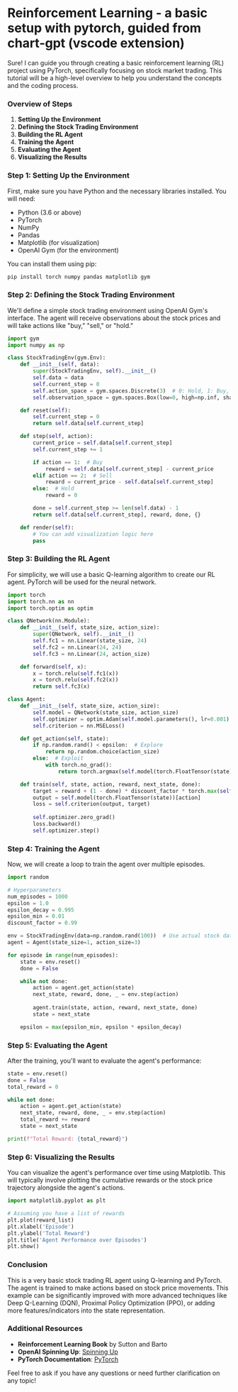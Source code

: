 # Reinforcement Learning - a basic setup with pytorch, guided from chart-gpt (vscode extension)
Sure! I can guide you through creating a basic reinforcement learning (RL) project using PyTorch, specifically focusing on stock market trading. This tutorial will be a high-level overview to help you understand the concepts and the coding process. 

### Overview of Steps

1. **Setting Up the Environment**
2. **Defining the Stock Trading Environment**
3. **Building the RL Agent**
4. **Training the Agent**
5. **Evaluating the Agent**
6. **Visualizing the Results**

### Step 1: Setting Up the Environment

First, make sure you have Python and the necessary libraries installed. You will need:

- Python (3.6 or above)
- PyTorch
- NumPy
- Pandas
- Matplotlib (for visualization)
- OpenAI Gym (for the environment)

You can install them using pip:

```bash
pip install torch numpy pandas matplotlib gym
```

### Step 2: Defining the Stock Trading Environment

We'll define a simple stock trading environment using OpenAI Gym's interface. The agent will receive observations about the stock prices and will take actions like "buy," "sell," or "hold."

```python
import gym
import numpy as np

class StockTradingEnv(gym.Env):
    def __init__(self, data):
        super(StockTradingEnv, self).__init__()
        self.data = data
        self.current_step = 0
        self.action_space = gym.spaces.Discrete(3)  # 0: Hold, 1: Buy, 2: Sell
        self.observation_space = gym.spaces.Box(low=0, high=np.inf, shape=(1,), dtype=np.float32)

    def reset(self):
        self.current_step = 0
        return self.data[self.current_step]

    def step(self, action):
        current_price = self.data[self.current_step]
        self.current_step += 1

        if action == 1:  # Buy
            reward = self.data[self.current_step] - current_price
        elif action == 2:  # Sell
            reward = current_price - self.data[self.current_step]
        else:  # Hold
            reward = 0

        done = self.current_step >= len(self.data) - 1
        return self.data[self.current_step], reward, done, {}

    def render(self):
        # You can add visualization logic here
        pass
```

### Step 3: Building the RL Agent

For simplicity, we will use a basic Q-learning algorithm to create our RL agent. PyTorch will be used for the neural network.

```python
import torch
import torch.nn as nn
import torch.optim as optim

class QNetwork(nn.Module):
    def __init__(self, state_size, action_size):
        super(QNetwork, self).__init__()
        self.fc1 = nn.Linear(state_size, 24)
        self.fc2 = nn.Linear(24, 24)
        self.fc3 = nn.Linear(24, action_size)

    def forward(self, x):
        x = torch.relu(self.fc1(x))
        x = torch.relu(self.fc2(x))
        return self.fc3(x)

class Agent:
    def __init__(self, state_size, action_size):
        self.model = QNetwork(state_size, action_size)
        self.optimizer = optim.Adam(self.model.parameters(), lr=0.001)
        self.criterion = nn.MSELoss()

    def get_action(self, state):
        if np.random.rand() < epsilon:  # Explore
            return np.random.choice(action_size)
        else:  # Exploit
            with torch.no_grad():
                return torch.argmax(self.model(torch.FloatTensor(state))).item()

    def train(self, state, action, reward, next_state, done):
        target = reward + (1 - done) * discount_factor * torch.max(self.model(torch.FloatTensor(next_state)))
        output = self.model(torch.FloatTensor(state))[action]
        loss = self.criterion(output, target)
        
        self.optimizer.zero_grad()
        loss.backward()
        self.optimizer.step()
```

### Step 4: Training the Agent

Now, we will create a loop to train the agent over multiple episodes.

```python
import random

# Hyperparameters
num_episodes = 1000
epsilon = 1.0
epsilon_decay = 0.995
epsilon_min = 0.01
discount_factor = 0.99

env = StockTradingEnv(data=np.random.rand(100))  # Use actual stock data
agent = Agent(state_size=1, action_size=3)

for episode in range(num_episodes):
    state = env.reset()
    done = False

    while not done:
        action = agent.get_action(state)
        next_state, reward, done, _ = env.step(action)
        
        agent.train(state, action, reward, next_state, done)
        state = next_state

    epsilon = max(epsilon_min, epsilon * epsilon_decay)
```

### Step 5: Evaluating the Agent

After the training, you'll want to evaluate the agent's performance:

```python
state = env.reset()
done = False
total_reward = 0

while not done:
    action = agent.get_action(state)
    next_state, reward, done, _ = env.step(action)
    total_reward += reward
    state = next_state

print(f"Total Reward: {total_reward}")
```

### Step 6: Visualizing the Results

You can visualize the agent's performance over time using Matplotlib. This will typically involve plotting the cumulative rewards or the stock price trajectory alongside the agent's actions.

```python
import matplotlib.pyplot as plt

# Assuming you have a list of rewards
plt.plot(reward_list)
plt.xlabel('Episode')
plt.ylabel('Total Reward')
plt.title('Agent Performance over Episodes')
plt.show()
```

### Conclusion

This is a very basic stock trading RL agent using Q-learning and PyTorch. The agent is trained to make actions based on stock price movements. This example can be significantly improved with more advanced techniques like Deep Q-Learning (DQN), Proximal Policy Optimization (PPO), or adding more features/indicators into the state representation.

### Additional Resources

- **Reinforcement Learning Book** by Sutton and Barto
- **OpenAI Spinning Up**: [Spinning Up](https://spinningup.openai.com/en/latest/index.html)
- **PyTorch Documentation**: [PyTorch](https://pytorch.org/docs/stable/index.html)

Feel free to ask if you have any questions or need further clarification on any topic!
